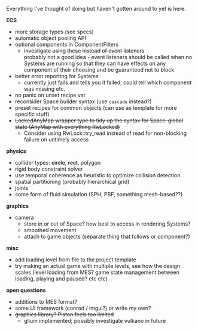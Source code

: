 Everything I've thought of doing but haven't gotten around to yet is here.

**ECS**
- more storage types (see specs)
- automatic object pooling API
- optional components in ComponentFilters
    - ~~investigate using these instead of event listeners~~\
      probably not a good idea - event listeners should be called when no Systems are running
      so that they can have effects on any component of their choosing and be guaranteed not to block
- better error reporting for Systems
    - currently just fails and tells you it failed, could tell which component was missing etc.
- no panic on unset recipe var
- reconsider Space builder syntax (use `cascade` instead?)
- preset recipes for common objects (can use as template for more specific stuff)
- ~~LockedAnyMap wrapper type to tidy up the syntax for Space-global state (AnyMap with everything RwLocked)~~
    - Consider using RwLock::try_read instead of read for non-blocking failure on untimely access

**physics**
- collider types: ~~circle~~, ~~rect~~, polygon
- rigid body constraint solver
- use temporal coherence as heuristic to optimize collision detection
- spatial partitioning (probably hierarchical grid)
- joints
- some form of fluid simulation (SPH, PBF, something mesh-based??)

**graphics**
- camera
    - store in or out of Space? how best to access in rendering Systems?
    - smoothed movement
    - attach to game objects (separate thing that follows or component?)

**misc**
- add loading level from file to the project template
- try making an actual game with multiple levels, see how the
  design scales (level loading from MES? game state management
  between loading, playing and paused? etc etc)

**open questions**
- additions to MES format?
- some UI framework (conrod / imgui?) or write my own?
- ~~graphics library? Piston feels too limited~~
    - glium implemented; possibly investigate vulkano in future
